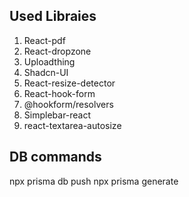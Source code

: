 ## Used Libraies
1. React-pdf
2. React-dropzone
3. Uploadthing
4. Shadcn-UI
5. React-resize-detector
6. React-hook-form
7. @hookform/resolvers
8. Simplebar-react
9. react-textarea-autosize



## DB commands
npx prisma db push
npx prisma generate